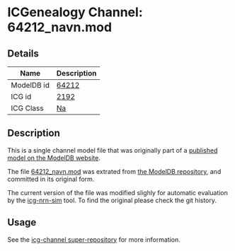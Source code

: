 # ICGenealogy Channel: 64212\_navn.mod

## Details

Name | Description
---- | -----------
ModelDB id | [64212](http://senselab.med.yale.edu/ModelDB/ShowModel.cshtml?model=64212)
ICG id | [2192](http://icg.neurotheory.ox.ac.uk/channels/2/2192)
ICG Class | [Na](http://icg.neurotheory.ox.ac.uk/channels/2)

## Description

This is a single channel model file that was originally part of a [published model on the ModelDB website](http://senselab.med.yale.edu/ModelDB/ShowModel.cshtml?model=64212).


The file [64212\_navn.mod](64212_navn.mod) was extrated from [the ModelDB repository](http://senselab.med.yale.edu/ModelDB/ShowModel.cshtml?model=64212), and committed in its original form.

The current version of the file was modified slighly for automatic evaluation by the [icg-nrn-sim](https://github.com/icgenealogy/icg-nrn-sim) tool. To find the original please check the git history.


## Usage

See the [icg-channel super-repository](https://github.com/icgenealogy/icg-channels) for more information.